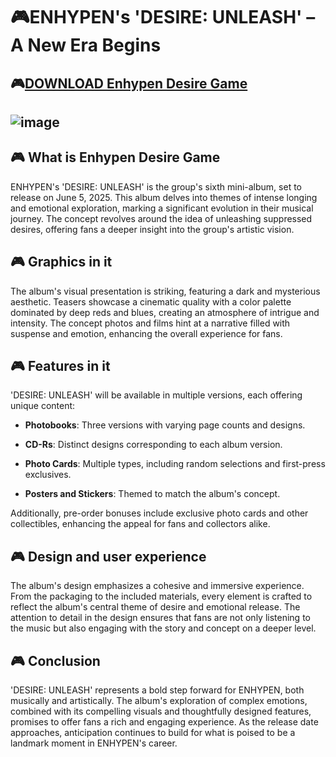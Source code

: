 # 🎮ENHYPEN's 'DESIRE: UNLEASH' – A New Era Begins
## 🎮[DOWNLOAD Enhypen Desire Game](https://apkmodjoy.net/enhypen-escape/)
![image](https://github.com/user-attachments/assets/7f3e540d-567f-4164-84f5-a3cf1916cc98)
--------
## 🎮 What is Enhypen Desire Game

ENHYPEN's 'DESIRE: UNLEASH' is the group's sixth mini-album, set to release on June 5, 2025. This album delves into themes of intense longing and emotional exploration, marking a significant evolution in their musical journey. The concept revolves around the idea of unleashing suppressed desires, offering fans a deeper insight into the group's artistic vision.

## 🎮 Graphics in it

The album's visual presentation is striking, featuring a dark and mysterious aesthetic. Teasers showcase a cinematic quality with a color palette dominated by deep reds and blues, creating an atmosphere of intrigue and intensity. The concept photos and films hint at a narrative filled with suspense and emotion, enhancing the overall experience for fans.

## 🎮 Features in it

'DESIRE: UNLEASH' will be available in multiple versions, each offering unique content:

* **Photobooks**: Three versions with varying page counts and designs.

* **CD-Rs**: Distinct designs corresponding to each album version.

* **Photo Cards**: Multiple types, including random selections and first-press exclusives.

* **Posters and Stickers**: Themed to match the album's concept.

Additionally, pre-order bonuses include exclusive photo cards and other collectibles, enhancing the appeal for fans and collectors alike.&#x20;

## 🎮 Design and user experience

The album's design emphasizes a cohesive and immersive experience. From the packaging to the included materials, every element is crafted to reflect the album's central theme of desire and emotional release. The attention to detail in the design ensures that fans are not only listening to the music but also engaging with the story and concept on a deeper level.

## 🎮 Conclusion

'DESIRE: UNLEASH' represents a bold step forward for ENHYPEN, both musically and artistically. The album's exploration of complex emotions, combined with its compelling visuals and thoughtfully designed features, promises to offer fans a rich and engaging experience. As the release date approaches, anticipation continues to build for what is poised to be a landmark moment in ENHYPEN's career.
<!--

**Here are some ideas to get you started:**

🙋‍♀️ A short introduction - what is your organization all about?
🌈 Contribution guidelines - how can the community get involved?
👩‍💻 Useful resources - where can the community find your docs? Is there anything else the community should know?
🍿 Fun facts - what does your team eat for breakfast?
🧙 Remember, you can do mighty things with the power of [Markdown](https://docs.github.com/github/writing-on-github/getting-started-with-writing-and-formatting-on-github/basic-writing-and-formatting-syntax)
-->
